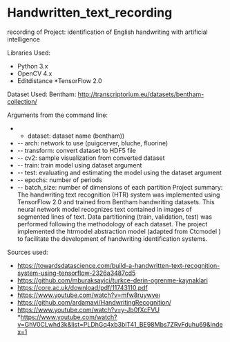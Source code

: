# Handwritten_text_recording
recording of
Project: identification of English handwriting with artificial intelligence

Libraries Used:
* Python 3.x
* OpenCV 4.x
* Editdistance
*TensorFlow 2.0

Dataset Used: Bentham: http://transcriptorium.eu/datasets/bentham-collection/

Arguments from the command line:
* - dataset: dataset name (bentham))
* -- arch: network to use (puigcerver, bluche, fluorine)
* -- transform: convert dataset to HDF5 file
* -- cv2: sample visualization from converted dataset
* -- train: train model using dataset argument
* -- test: evaluating and estimating the model using the dataset argument
* -- epochs: number of periods
* -- batch_size: number of dimensions of each partition
Project summary: 
The handwriting text recognition (HTR) system was implemented using TensorFlow 2.0 and trained from Bentham handwriting datasets.  This neural network model recognizes text contained in images of segmented lines of text.
Data partitioning (train, validation, test) was performed following the methodology of each dataset. The project implemented the htrmodel abstraction model (adapted from Ctcmodel ) to facilitate the development of handwriting identification systems.


Sources used:
* https://towardsdatascience.com/build-a-handwritten-text-recognition-system-using-tensorflow-2326a3487cd5
* https://github.com/mburaksayici/turkce-derin-ogrenme-kaynaklari
* https://core.ac.uk/download/pdf/11743110.pdf
* https://www.youtube.com/watch?v=mfw8ruywyeı
* https://github.com/ardamavi/HandwritingRecognition/
* https://www.youtube.com/watch?v=y-Jb0fXcFVU
*https://www.youtube.com/watch?v=GhV0CLwhd3k&list=PLDhGq4xb3blT41_BE98Mbs7ZRvFduhu69&index=1
